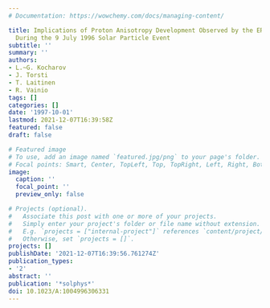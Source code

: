 ```yaml
---
# Documentation: https://wowchemy.com/docs/managing-content/

title: Implications of Proton Anisotropy Development Observed by the ERNE Instrument
  During the 9 July 1996 Solar Particle Event
subtitle: ''
summary: ''
authors:
- L.~G. Kocharov
- J. Torsti
- T. Laitinen
- R. Vainio
tags: []
categories: []
date: '1997-10-01'
lastmod: 2021-12-07T16:39:58Z
featured: false
draft: false

# Featured image
# To use, add an image named `featured.jpg/png` to your page's folder.
# Focal points: Smart, Center, TopLeft, Top, TopRight, Left, Right, BottomLeft, Bottom, BottomRight.
image:
  caption: ''
  focal_point: ''
  preview_only: false

# Projects (optional).
#   Associate this post with one or more of your projects.
#   Simply enter your project's folder or file name without extension.
#   E.g. `projects = ["internal-project"]` references `content/project/deep-learning/index.md`.
#   Otherwise, set `projects = []`.
projects: []
publishDate: '2021-12-07T16:39:56.761274Z'
publication_types:
- '2'
abstract: ''
publication: '*solphys*'
doi: 10.1023/A:1004996306331
---
```

